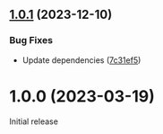 ## [1.0.1](https://github.com/prantlf/date-and-time-formatter/compare/v1.0.0...v1.0.1) (2023-12-10)


### Bug Fixes

* Update dependencies ([7c31ef5](https://github.com/prantlf/date-and-time-formatter/commit/7c31ef5e435f7b1c478c28b9a3b0fe5bcba364bd))

# 1.0.0 (2023-03-19)
 
Initial release
